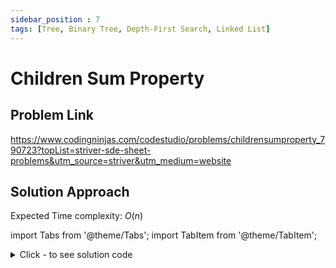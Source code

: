 ```yaml
---
sidebar_position : 7
tags: [Tree, Binary Tree, Depth-First Search, Linked List]
---
```


# Children Sum Property

## Problem Link
https://www.codingninjas.com/codestudio/problems/childrensumproperty_790723?topList=striver-sde-sheet-problems&utm_source=striver&utm_medium=website

## Solution Approach

Expected Time complexity: $O(n)$

import Tabs from '@theme/Tabs';
import TabItem from '@theme/TabItem';

<details><summary>Click - to see solution code</summary>

<Tabs>
<TabItem value="cpp" label="C++">

```cpp
void changeTree(BinaryTreeNode<int>* root) {
    if (root == NULL) return;
    int child = 0;
    if (root->left) child += root->left->data;
    if (root->right) child += root->right->data;

    if (child >= root->data)
        root->data = child;

    else {
        if (root->left) root->left->data = root->data;

        if (root->right) root->right->data = root->data;
    }

    changeTree(root->left);
    changeTree(root->right);

    int update = 0;
    if (root->left) update += root->left->data;
    if (root->right) update += root->right->data;

    if (root->left or root->right) root->data = update;
}
```
</TabItem>
</Tabs>

</details>
